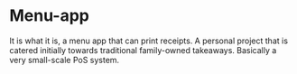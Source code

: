 # Menu-app

It is what it is, a menu app that can print receipts.
A personal project that is catered initially towards traditional family-owned takeaways.
Basically a very small-scale PoS system.
